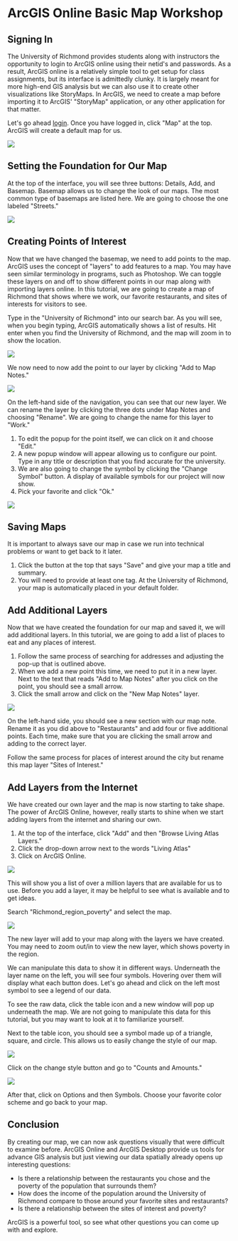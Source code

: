 # ArcGIS Online Basic Map Workshop

## Signing In

The University of Richmond provides students along with instructors the opportunity to login to ArcGIS online using their netid's and passwords.  As a result, ArcGIS online is a relatively simple tool to get setup for class assignments, but its interface is admittedly clunky.  It is largely meant for more high-end GIS analysis but we can also use it to create other visualizations like StoryMaps.  In ArcGIS, we need to create a map before importing it to ArcGIS' "StoryMap" application, or any other application for that matter.  

Let's go ahead [login](https://urichmond.maps.arcgis.com).  Once you have logged in, click "Map" at the top. ArcGIS will create a default map for us.

![](https://github.com/nolauren/workshops/blob/master/img/arcgis_create_map.png)

## Setting the Foundation for Our Map

At the top of the interface, you will see three buttons: Details, Add, and Basemap.  Basemap allows us to change the look of our maps.  The most common type of basemaps are listed here.  We are going to choose the one labeled "Streets."     

![](https://github.com/nolauren/workshops/blob/master/img/arcgis_basic_layout.png)

## Creating Points of Interest

Now that we have changed the basemap, we need to add points to the map.  ArcGIS uses the concept of "layers" to add features to a map.  You may have seen similar terminology in programs, such as Photoshop.  We can toggle these layers on and off to show different points in our map along with importing layers online.  In this tutorial, we are going to create a map of Richmond that shows where we work, our favorite restaurants, and sites of interests for visitors to see.

Type in the "University of Richmond" into our search bar.  As you will see, when you begin typing, ArcGIS automatically shows a list of results.  Hit enter when you find the University of Richmond, and the map will zoom in to show the location.  

![](https://github.com/nolauren/workshops/blob/master/img/arcgis_university_of_richmond.png)

We now need to now add the point to our layer by clicking "Add to Map Notes."  

![](https://github.com/nolauren/workshops/blob/master/img/arcgis_add_work_map_notes.png)

On the left-hand side of the navigation, you can see that our new layer.  We can rename the layer by clicking the three dots under Map Notes and choosing "Rename".  We are going to change the name for this layer to "Work."  

1. To edit the popup for the point itself, we can click on it and choose "Edit." 
2. A new popup window will appear allowing us to configure our point.  Type in any title or description that you find accurate for the university.  
3. We are also going to change the symbol by clicking the "Change Symbol" button.  A display of available symbols for our project will now show.  
4. Pick your favorite and click "Ok."  

![](https://github.com/nolauren/workshops/blob/master/img/arcgis_edit_symbol.png)

## Saving Maps

It is important to always save our map in case we run into technical problems or want to get back to it later.  
1. Click the button at the top that says "Save" and give your map a title and summary.  
2. You will need to provide at least one tag.  At the University of Richmond, your map is automatically placed in your default folder.

## Add Additional Layers 

Now that we have created the foundation for our map and saved it, we will add additional layers.  In this tutorial, we are going to add a list of places to eat and any places of interest.  

1. Follow the same process of searching for addresses and adjusting the pop-up that is outlined above.  
2. When we add a new point this time, we need to put it in a new layer.  Next to the text that reads "Add to Map Notes" after you click on the point, you should see a small arrow.  
3. Click the small arrow and click on the "New Map Notes" layer.  

![](https://github.com/nolauren/workshops/blob/master/img/arcgis_new_map_notes_restaurants.png)

On the left-hand side, you should see a new section with our map note.  Rename it as you did above to "Restaurants" and add four or five additional points.  Each time, make sure that you are clicking the small arrow and adding to the correct layer.

Follow the same process for places of interest around the city but rename this map layer "Sites of Interest."

## Add Layers from the Internet

We have created our own layer and the map is now starting to take shape.  The power of ArcGIS Online, however, really starts to shine when we start adding layers from the internet and sharing our own.  

1. At the top of the interface, click "Add" and then "Browse Living Atlas Layers."  
2. Click the drop-down arrow next to the words "Living Atlas" 
3. Click on ArcGIS Online.  

![](https://github.com/nolauren/workshops/blob/master/img/arcgis_browse_living_atlas.png)

This will show you a list of over a million layers that are available for us to use.  Before you add a layer, it may be helpful to see what is available and to get ideas.  

Search "Richmond_region_poverty" and select the map. 

![](https://github.com/nolauren/workshops/blob/master/img/arcgis_richmond_poverty.png)

The new layer will add to your map along with the layers we have created.  You may need to zoom out/in to view the new layer, which shows poverty in the region.  

We can manipulate this data to show it in different ways.  Underneath the layer name on the left, you will see four symbols.  Hovering over them will display what each button does.  Let's go ahead and click on the left most symbol to see a legend of our data.

To see the raw data, click the table icon and a new window will pop up underneath the map.  We are not going to manipulate this data for this tutorial, but you may want to look at it to familiarize yourself.

Next to the table icon, you should see a symbol made up of a triangle, square, and circle.  This allows us to easily change the style of our map.

![](https://github.com/nolauren/workshops/blob/master/img/arcgis_change_style.png)

Click on the change style button and go to "Counts and Amounts."  

![](https://github.com/nolauren/workshops/blob/master/img/arcgis_counts_and_amounts.png)

After that, click on Options and then Symbols.  Choose your favorite color scheme and go back to your map.

## Conclusion

By creating our map, we can now ask questions visually that were difficult to examine before.  ArcGIS Online and ArcGIS Desktop provide us tools for advance GIS analysis but just viewing our data spatially already opens up interesting questions:  

* Is there a relationship between the restaurants you chose and the poverty of the population that surrounds them?  
* How does the income of the population around the University of Richmond compare to those around your favorite sites and restaurants?  
* Is there a relationship between the sites of interest and poverty? 

ArcGIS is a powerful tool, so see what other questions you can come up with and explore.  


